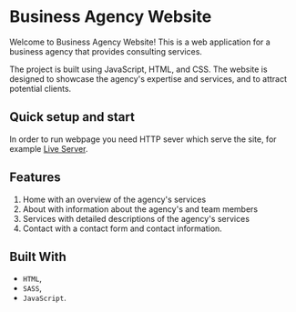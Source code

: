 # Business Agency Website

Welcome to Business Agency Website! This is a web application for a business agency that provides consulting services.

The project is built using JavaScript, HTML, and CSS. The website is designed to showcase the agency's expertise and services, and to attract potential clients.

## Quick setup and start

In order to run webpage you need HTTP sever which serve the site, for example [Live Server](https://marketplace.visualstudio.com/items?itemName=ritwickdey.LiveServer).

## Features

1. Home with an overview of the agency's services
2. About with information about the agency's and team members
3. Services with detailed descriptions of the agency's services
4. Contact with a contact form and contact information.

## Built With

-   `HTML`,
-   `SASS`,
-   `JavaScript`.
